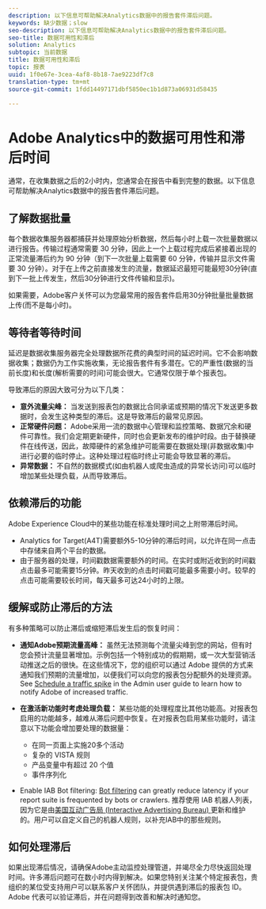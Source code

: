 ```yaml
---
description: 以下信息可帮助解决Analytics数据中的报告套件滞后问题。
keywords: 缺少数据；slow
seo-description: 以下信息可帮助解决Analytics数据中的报告套件滞后问题。
seo-title: 数据可用性和滞后
solution: Analytics
subtopic: 当前数据
title: 数据可用性和滞后
topic: 报表
uuid: 1f0e67e-3cea-4af8-8b18-7ae9223df7c8
translation-type: tm+mt
source-git-commit: 1fdd14497171dbf5850ec1b1d873a06931d58435

---
```



# Adobe Analytics中的数据可用性和滞后时间

通常，在收集数据之后的2小时内，您通常会在报告中看到完整的数据。以下信息可帮助解决Analytics数据中的报告套件滞后问题。

## 了解数据批量

每个数据收集服务器都捕获并处理原始分析数据，然后每小时上载一次批量数据以进行报告。传输过程通常需要 30 分钟，因此上一个上载过程完成后紧接着出现的正常流量滞后约为 90 分钟（到下一次批量上载需要 60 分钟，传输并显示文件需要 30 分钟）。对于在上传之前直接发生的流量，数据延迟最短可能最短30分钟(直到下一批上传发生，然后30分钟进行文件传输和显示)。

如果需要，Adobe客户关怀可以为您最常用的报告套件启用30分钟批量批量数据上传(而不是每小时)。

## 等待者等待时间

延迟是数据收集服务器完全处理数据所花费的典型时间的延迟时间。它不会影响数据收集；数据仍为工作实施收集，无论报告套件有多潜在。它的严重性(数据的当前长度)和长度(解析需要的时间)可能会很大。它通常仅限于单个报表包。

导致滞后的原因大致可分为以下几类：

* **意外流量尖峰：** 当发送到报表包的数据比合同承诺或预期的情况下发送更多数据时，会发生这种类型的滞后。这是导致滞后的最常见原因。
* **正常硬件问题：** Adobe采用一流的数据中心管理和监控策略、数据冗余和硬件可靠性。我们会定期更新硬件，同时也会更新发布的维护时段。由于替换硬件在线传送，因此，故障硬件的紧急维护可能需要在数据处理(非数据收集)中进行必要的临时停止。这种处理过程临时终止可能会导致显著的滞后。
* **异常数据：** 不自然的数据模式(如由机器人或爬虫造成的异常长访问)可以临时增加某些处理负载，从而导致滞后。

## 依赖滞后的功能

Adobe Experience Cloud中的某些功能在标准处理时间之上附带滞后时间。

* Analytics for Target(A4T)需要额外5-10分钟的滞后时间，以允许在同一点击中存储来自两个平台的数据。
* 由于服务器的处理，时间戳数据需要额外的时间。在实时或附近收到的时间戳点击最多可能需要15分钟。昨天收到的点击时间戳可能最多需要小时。较早的点击可能需要较长时间，每天最多可达24小时的上限。

## 缓解或防止滞后的方法

有多种策略可以防止滞后或缩短滞后发生后的恢复时间：

* **通知Adobe预期流量高峰：** 虽然无法预测每个流量尖峰到您的网站，但有时您会预计流量显著增加。示例包括一个特别成功的假期期，或一次大型营销活动推送之后的很快。在这些情况下，您的组织可以通过 Adobe 提供的方式来通知我们预期的流量增加，以便我们可以向您的报表包分配额外的处理资源。See [Schedule a traffic spike](../admin/c-traffic-management/t-traffic-schedule-spike.md) in the Admin user guide to learn how to notify Adobe of increased traffic.
* **在激活新功能时考虑处理负载：** 某些功能的处理程度比其他功能高。对报表包启用的功能越多，越难从滞后问题中恢复。在对报表包启用某些功能时，请注意以下功能会增加要处理的数据量：

   * 在同一页面上实施20多个活动
   * 复杂的 VISTA 规则
   * 产品变量中有超过 20 个值
   * 事件序列化

* Enable IAB Bot filtering: [Bot filtering](https://marketing.adobe.com/resources/help/en_US/admin/index.html?f=c_bot_rules) can greatly reduce latency if your report suite is frequented by bots or crawlers. 推荐使用 IAB 机器人列表，因为它是由[美国互动广告局 (Interactive Advertising Bureau) ](https://www.iab.net/about_the_iab)更新和维护的。用户可以自定义自己的机器人规则，以补充IAB中的那些规则。

## 如何处理滞后

如果出现滞后情况，请确保Adobe主动监控处理管道，并竭尽全力尽快返回处理时间。许多滞后问题可在数小时内得到解决。如果您特别关注某个特定报表包，贵组织的某位受支持用户可以联系客户关怀团队，并提供遇到滞后的报表包 ID。Adobe 代表可以验证滞后，并在问题得到改善和解决时通知您。
